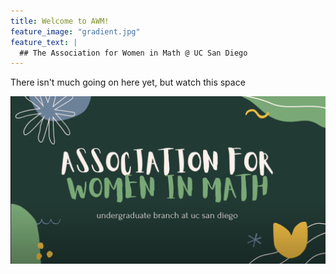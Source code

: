 ```yaml
---
title: Welcome to AWM!
feature_image: "gradient.jpg"
feature_text: |
  ## The Association for Women in Math @ UC San Diego
---
```


There isn't much going on here yet, but watch this space

[![AWMYouTube](AWMVideoScreenShot.png)](https://www.youtube.com/watch?v=faTobNf-6-k)
